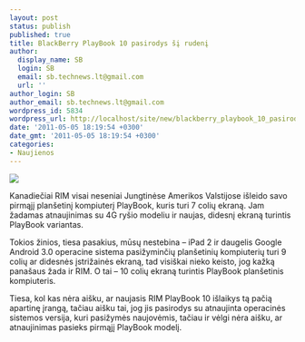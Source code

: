 ```yaml
---
layout: post
status: publish
published: true
title: BlackBerry PlayBook 10 pasirodys šį rudenį
author:
  display_name: SB
  login: SB
  email: sb.technews.lt@gmail.com
  url: ''
author_login: SB
author_email: sb.technews.lt@gmail.com
wordpress_id: 5834
wordpress_url: http://localhost/site/new/blackberry_playbook_10_pasirodys_si_rudeni/
date: '2011-05-05 18:19:54 +0300'
date_gmt: '2011-05-05 18:19:54 +0300'
categories:
- Naujienos
---
```

<div class="imgright"><img src="http://www.ipix.lt/images/61612391.jpg"  /></div>
<p>Kanadiečiai RIM visai neseniai Jungtinėse Amerikos Valstijose išleido savo pirmąjį planšetinį kompiuterį PlayBook, kuris turi 7 colių ekraną. Jam žadamas atnaujinimas su 4G ryšio modeliu ir naujas, didesnį ekraną turintis PlayBook variantas.</p>
<p>Tokios žinios, tiesa pasakius, mūsų nestebina – iPad 2 ir daugelis Google Android 3.0 operacine sistema pasižyminčių planšetinių kompiuterių turi 9 colių ar didesnės įstrižainės ekraną, tad visiškai nieko keisto, jog kažką panašaus žada ir RIM. O tai – 10 colių ekraną turintis PlayBook planšetinis kompiuteris.</p>
<p>Tiesa, kol kas nėra aišku, ar naujasis RIM PlayBook 10 išlaikys tą pačią apartinę įrangą, tačiau aišku tai, jog jis pasirodys su atnaujinta operacinės sistemos versija, kuri pasižymės naujovėmis, tačiau ir vėlgi nėra aišku, ar atnaujinimas pasieks pirmąjį PlayBook modelį.<br /></p>
